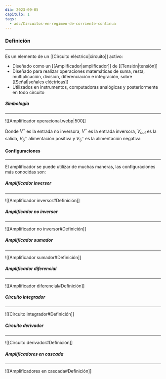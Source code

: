 ```yaml
---
dia: 2023-09-05
capitulo: 1
tags:
  - adc/Circuitos-en-regimen-de-corriente-continua
---
```

### Definición
---
Es un elemento de un [[Circuito eléctrico|circuito]] activo:
* Diseñado como un [[Amplificador|amplificador]] de [[Tensión|tensión]]
* Diseñado para realizar operaciones matemáticas de suma, resta, multiplicación, división, diferenciación e integración, sobre [[Señal|señales eléctricas]]
* Utilizados en instrumentos, computadoras analógicas y posteriormente en todo circuito

##### Simbología
---
![[Amplificador operacional.webp|500]]

Donde $V^+$ es la entrada no inversora, $V^-$ es la entrada inversora, $V_{out}$ es la salida, $V^+_S$ alimentación positiva y $V^-_S$ es la alimentación negativa

#### Configuraciones
---
El amplificador se puede utilizar de muchas maneras, las configuraciones más conocidas son:

##### Amplificador inversor
---
![[Amplificador inversor#Definición]]

##### Amplificador no inversor
---
![[Amplificador no inversor#Definición]]

##### Amplificador sumador
---
![[Amplificador sumador#Definición]]

##### Amplificador diferencial
---
![[Amplificador diferencial#Definición]]

##### Circuito integrador
---
![[Circuito integrador#Definición]]

##### Circuito derivador
---
![[Circuito derivador#Definición]]

##### Amplificadores en cascada
---
![[Amplificadores en cascada#Definición]]